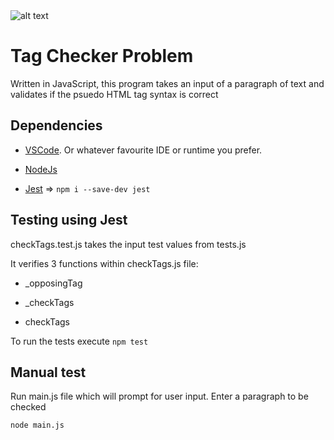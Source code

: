<img src="https://static.semrush.com/blog/uploads/media/cf/8b/cf8b4fc60cd8cce5213c3883cb36a420/html-tags-list.svg" title="" alt="alt text" data-align="center">

# Tag Checker Problem

Written in JavaScript, this program takes an input of a paragraph of text and validates if the psuedo HTML tag syntax is correct

## Dependencies

- [VSCode](https://code.visualstudio.com/). Or whatever favourite IDE or runtime you prefer.

- [NodeJs](https://nodejs.org/)

- [Jest](https://jestjs.io/) => `npm i --save-dev jest`

## Testing using Jest

checkTags.test.js takes the input test values from tests.js

It verifies 3 functions within checkTags.js file:

- \_opposingTag

- \_checkTags

- checkTags

To run the tests execute `npm test`

## Manual test

Run main.js file which will prompt for user input. Enter a paragraph to be checked

`node main.js`
